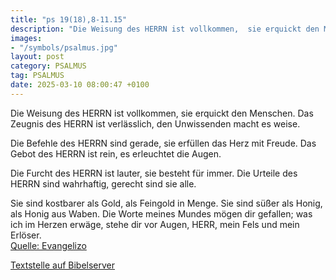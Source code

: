 ```yaml
---
title: "ps 19(18),8-11.15"
description: "Die Weisung des HERRN ist vollkommen,  sie erquickt den Menschen.  Das Zeugnis des HERRN ist verlässlich,  den Unwissenden macht es weise.  Die Befehle des HERRN sind gerade,  sie erfüllen das Herz mit Freude. Das Gebot des HERRN ist rein,  es erleuchtet die Augen.  Die Fur...."
images:
- "/symbols/psalmus.jpg"
layout: post
category: PSALMUS
tag: PSALMUS
date: 2025-03-10 08:00:47 +0100
---
```

Die Weisung des HERRN ist vollkommen, 
sie erquickt den Menschen. 
Das Zeugnis des HERRN ist verlässlich, 
den Unwissenden macht es weise.

Die Befehle des HERRN sind gerade, 
sie erfüllen das Herz mit Freude.
Das Gebot des HERRN ist rein, 
es erleuchtet die Augen.

Die Furcht des HERRN ist lauter, 
sie besteht für immer.<!--more--> 
Die Urteile des HERRN sind wahrhaftig, 
gerecht sind sie alle.

Sie sind kostbarer als Gold, als Feingold in Menge. 
Sie sind süßer als Honig, als Honig aus Waben.
Die Worte meines Mundes mögen dir gefallen;
was ich im Herzen erwäge, stehe dir vor Augen, 
HERR, mein Fels und mein Erlöser.<br>
[Quelle: Evangelizo](https://evangeliumtagfuertag.org/DE/gospel)

[Textstelle auf Bibelserver](https://www.bibleserver.com/EU/ps19(18),8-11.15)
